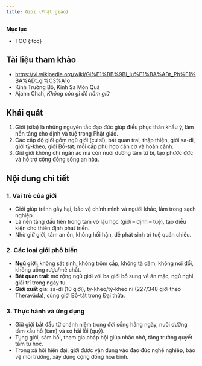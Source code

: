 ```yaml
---
title: Giới (Phật giáo)
---
```


**Mục lục**

- TOC
{:toc}

## Tài liệu tham khảo

- <https://vi.wikipedia.org/wiki/Gi%E1%BB%9Bi_lu%E1%BA%ADt_Ph%E1%BA%ADt_gi%C3%A1o>
- Kinh Trường Bộ, Kinh Sa Môn Quả
- Ajahn Chah, *Không còn gì để nắm giữ*

## Khái quát

1. Giới (śīla) là những nguyên tắc đạo đức giúp điều phục thân khẩu ý, làm nền tảng cho định và tuệ trong Phật giáo.
2. Các cấp độ giới gồm ngũ giới (cư sĩ), bát quan trai, thập thiện, giới sa-di, giới tỳ-kheo, giới Bồ-tát; mỗi cấp phù hợp căn cơ và hoàn cảnh.
3. Giữ giới không chỉ ngăn ác mà còn nuôi dưỡng tâm từ bi, tạo phước đức và hỗ trợ cộng đồng sống an hòa.

## Nội dung chi tiết

### 1. Vai trò của giới
- Giới giúp tránh gây hại, bảo vệ chính mình và người khác, làm trong sạch nghiệp.
- Là nền tảng đầu tiên trong tam vô lậu học (giới – định – tuệ), tạo điều kiện cho thiền định phát triển.
- Nhờ giữ giới, tâm an ổn, không hối hận, dễ phát sinh trí tuệ quán chiếu.

### 2. Các loại giới phổ biến
- **Ngũ giới**: không sát sinh, không trộm cắp, không tà dâm, không nói dối, không uống rượu/mê chất.
- **Bát quan trai**: mở rộng ngũ giới với ba giới bổ sung về ăn mặc, ngủ nghỉ, giải trí trong ngày tu.
- **Giới xuất gia**: sa-di (10 giới), tỳ-kheo/tỳ-kheo ni (227/348 giới theo Theravāda), cùng giới Bồ-tát trong Đại thừa.

### 3. Thực hành và ứng dụng
- Giữ giới bắt đầu từ chánh niệm trong đời sống hằng ngày, nuôi dưỡng tâm xấu hổ (tàm) và sợ hãi lỗi (quý).
- Tụng giới, sám hối, tham gia pháp hội giúp nhắc nhở, tăng trưởng quyết tâm tu học.
- Trong xã hội hiện đại, giới được vận dụng vào đạo đức nghề nghiệp, bảo vệ môi trường, xây dựng cộng đồng hòa bình.
